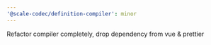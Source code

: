 ```yaml
---
'@scale-codec/definition-compiler': minor
---
```


Refactor compiler completely, drop dependency from vue & prettier
